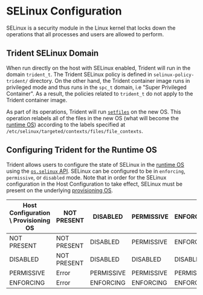 
# SELinux Configuration

<!--
DELETE ME AFTER COMPLETING THE DOCUMENT!
---
Task: https://dev.azure.com/mariner-org/polar/_workitems/edit/13168
Title: SELinux Configuration
Type: Explanation
Objective:

Explanation of the SELinux configuration done by Trident.
-->

SELinux is a security module in the Linux kernel that locks down the operations
that all processes and users are allowed to perform.

## Trident SELinux Domain

When run directly on the host with SELinux enabled, Trident will run in the
domain `trident_t`. The Trident SELinux policy is defined in
`selinux-policy-trident/` directory. On the other hand, the Trident container
image runs in privileged mode and thus runs in the `spc_t` domain, i.e "Super
Privileged Container". As a result, the policies related to `trident_t` do not
apply to the Trident container image.

As part of its operations, Trident will run
[`setfiles`](https://man7.org/linux/man-pages/man8/setfiles.8.html) on the new
OS. This operation relabels all of the files in the new OS (what will become the
[runtime OS](../Reference/Glossary.md)) according to the labels specified at
`/etc/selinux/targeted/contexts/files/file_contexts`.

## Configuring Trident for the Runtime OS

Trident allows users to configure the state of SELinux in the [runtime
OS](../Reference/Glossary.md) using the [`os.selinux`
API](../Reference/Host-Configuration/API-Reference/Selinux.md). SELinux can be
configured to be in `enforcing`, `permissive`, or `disabled` mode. Note that in
order for the SELinux configuration in the Host Configuration to take effect,
SELinux must be present on the underlying [provisioning
OS](../Reference/Glossary.md).

| Host Configuration \ Provisioning OS       | NOT PRESENT | DISABLED  | PERMISSIVE | ENFORCING |
|---------------|-------------|-----------|------------|-----------|
| NOT PRESENT   | NOT PRESENT | DISABLED  | PERMISSIVE | ENFORCING |
| DISABLED      | NOT PRESENT | DISABLED  | DISABLED   | DISABLED  |
| PERMISSIVE    | Error       | PERMISSIVE| PERMISSIVE | PERMISSIVE|
| ENFORCING     | Error       | ENFORCING | ENFORCING  | ENFORCING |

